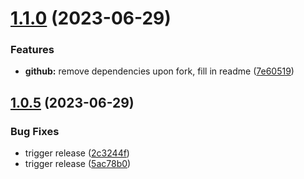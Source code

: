 # [1.1.0](https://github.com/elc9aya2ls612j/helix-project-boilerplate/compare/v1.0.5...v1.1.0) (2023-06-29)


### Features

* **github:** remove dependencies upon fork, fill in readme ([7e60519](https://github.com/elc9aya2ls612j/helix-project-boilerplate/commit/7e60519c8ea97640bcb064cb3592990989fe10ef))

## [1.0.5](https://github.com/elc9aya2ls612j/helix-project-boilerplate/compare/v1.0.4...v1.0.5) (2023-06-29)


### Bug Fixes

* trigger release ([2c3244f](https://github.com/elc9aya2ls612j/helix-project-boilerplate/commit/2c3244fc181fd900293bbd7e67ab8e68e5d83d5d))
* trigger release ([5ac78b0](https://github.com/elc9aya2ls612j/helix-project-boilerplate/commit/5ac78b07955c0b75a37dfb293a5d616b7bdaffba))
